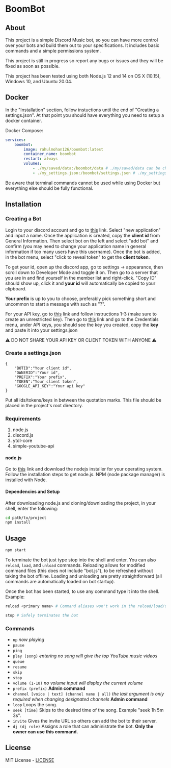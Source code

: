 # BoomBot

## About

This project is a simple Discord Music bot, so you can have more control over your bots and build them out to your specifications. It includes basic commands and a simple permissions system.

This project is still in progress so report any bugs or issues and they will be fixed as soon as possible.

This project has been tested using both Node.js 12 and 14 on OS X (10.15), Windows 10, and Ubuntu 20.04.

## Docker

In the "Installation" section, follow instuctions until the end of "Creating a settings.json". At that point you should have everything you need to setup a docker container.

Docker Compose:
```yaml
services:
    boombot:
        image: rahulmohan126/boombot:latest
        container_name: boombot
        restart: always
        volumes:
            - ./my/saved/data:/boombot/data # ./my/saved/data can be changed accordingly
            - ./my_settings.json:/boombot/settings.json # ./my_settings.json can be changed accordingly
```

Be aware that terminal commands cannot be used while using Docker but everything else should be fully functional.

## Installation

### Creating a Bot

Login to your discord account and go to [this](https://discordapp.com/developers/applications/) link. Select "new application" and input a name. Once the application is created, copy the **client id** from General Information. Then select bot on the left and select "add bot" and confirm (you may need to change your application name in general information if too many users have this username). Once the bot is added, in the bot menu, select "click to reveal token" to get the **client token**.

To get your id, open up the discord app, go to settings -> appearance, then scroll down to Developer Mode and toggle it on. Then go to a server that you are in and find yourself in the member list and right-click. "Copy ID" should show up, click it and **your id** will automatically be copied to your clipboard.

**Your prefix** is up to you to choose, preferably pick something short and uncommon to start a message with such as "?".

For your API key, go to [this](https://developers.google.com/youtube/v3/getting-started) link and follow instructions 1-3 (make sure to create an unrestricted key). Then go to [this](https://console.developers.google.com/) link and go to the Credentials menu, under API keys, you should see the key you created, copy the **key** and paste it into your settings.json

:warning: DO NOT SHARE YOUR API KEY OR CLIENT TOKEN WITH ANYONE :warning:

### Create a settings.json
```
{
	"BOTID":"Your client id",
	"OWNERID":"Your id",
	"PREFIX":"Your prefix",
	"TOKEN":"Your client token",
	"GOOGLE_API_KEY":"Your api key"
}
```

Put all ids/tokens/keys in between the quotation marks.
This file should be placed in the project's root directory.

### Requirements

1. node.js
3. discord.js
4. ytdl-core
5. simple-youtube-api

#### node.js
Go to [this](https://nodejs.org/en/download/) link and download the nodejs installer for your operating system.
Follow the installation steps to get node.js.
NPM (node package manager) is installed with Node.

#### Dependencies and Setup

After downloading node.js and cloning/downloading the project, in your shell, enter the following:
```bash
cd path/to/project
npm install
```

## Usage

````bash
npm start
````
To terminate the bot just type stop into the shell and enter. You can also `reload`, `load`, and `unload` commands. Reloading allows for modified command files (this does not include "bot.js"), to be refreshed without taking the bot offline. Loading and unloading are pretty straightforward (all commands are automatically loaded on bot startup).

Once the bot has been started, to use any command type it into the shell. Example:
```bash
reload <primary name> # Command aliases won't work in the reload/load/unload commands.

stop # Safely terminates the bot
```

### Commands

* `np` *now playing*
* `pause`
* `ping`
* `play (song)` *entering no song will give the top YouTube music videos*
* `queue`
* `resume`
* `skip`
* `stop`
* `volume (1-10)` *no volume input will display the current volume*
* `prefix (prefix)` **Admin command**
* `channel [voice | text] (channel name | all)` *the last argument is only required when changing designated channels* **Admin command**
* `loop` Loops the song.
* `seek [time]` Skips to the desired time of the song. Example "seek 1h 5m 3s".
* `invite` Gives the invite URL so others can add the bot to their server.
* `dj (dj role)` Assigns a role that can administrate the bot. **Only the owner can use this command.**

## License

MIT License - [LICENSE](LICENSE)
